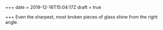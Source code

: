 +++
date = 2019-12-16T15:04:17Z
draft = true

+++
Even the sharpest, most broken pieces of glass shine from the right angle.